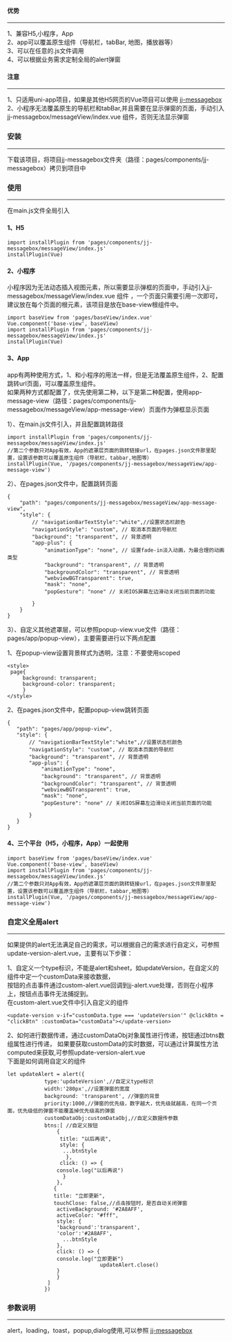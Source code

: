 
#### 优势
---
1、兼容H5,小程序，App    
2、app可以覆盖原生组件（导航栏，tabBar, 地图，播放器等）   
3、可以在任意的.js文件调用   
4、可以根据业务需求定制全局的alert弹窗
#### 注意
---
1、只适用uni-app项目，如果是其他H5网页的Vue项目可以使用 [jj-messagebox](https://github.com/04zhujunjie/jj-messagebox)   
2、小程序无法覆盖原生的导航栏和tabBar,并且需要在显示弹窗的页面，手动引入jj-messagebox/messageView/index.vue 组件，否则无法显示弹窗    

### 安装
---
下载该项目，将项目jj-messagebox文件夹（路径：pages/components/jj-messagebox）拷贝到项目中

### 使用
-------
在main.js文件全局引入

#### 1、H5
```
import installPlugin from 'pages/components/jj-messagebox/messageView/index.js'
installPlugin(Vue)

```
#### 2、小程序
小程序因为无法动态插入视图元素，所以需要显示弹框的页面中，手动引入jj-messagebox/messageView/index.vue 组件
，一个页面只需要引用一次即可，建议放在每个页面的根元素，该项目是放在base-view根组件中。
```
import baseView from 'pages/baseView/index.vue'
Vue.component('base-view', baseView)
import installPlugin from 'pages/components/jj-messagebox/messageView/index.js'
installPlugin(Vue)

```

#### 3、App
app有两种使用方式，1、和小程序的用法一样，但是无法覆盖原生组件，2、配置跳转url页面，可以覆盖原生组件。   
如果两种方式都配置了，优先使用第二种，以下是第二种配置，使用app-message-view（路径：pages/components/jj-messagebox/messageView/app-message-view）页面作为弹框显示页面

1）、在main.js文件引入，并且配置跳转路径
```
import installPlugin from 'pages/components/jj-messagebox/messageView/index.js'
//第二个参数只对App有效，App的遮罩层页面的跳转链接url，在pages.json文件那里配置，设置该参数可以覆盖原生组件（导航栏，tabbar,地图等）
installPlugin(Vue, '/pages/components/jj-messagebox/messageView/app-message-view')
```
2）、在pages.json文件中，配置跳转页面
```
{
	"path": "pages/components/jj-messagebox/messageView/app-message-view",
	"style": {
		// "navigationBarTextStyle":"white",//设置状态栏颜色
		"navigationStyle": "custom", // 取消本页面的导航栏
		"background": "transparent", // 背景透明
		"app-plus": {
			"animationType": "none", // 设置fade-in淡入动画，为最合理的动画类型
			"background": "transparent", // 背景透明
			"backgroundColor": "transparent", // 背景透明
			"webviewBGTransparent": true,
			"mask": "none",
			"popGesture": "none" // 关闭IOS屏幕左边滑动关闭当前页面的功能

		}
	}
}
```

3）、自定义其他遮罩层，可以参照popup-view.vue文件（路径：pages/app/popup-view），主要需要进行以下两点配置    
    
  1、在popup-view设置背景样式为透明，注意：不要使用scoped    
  
   ```
 <style>
	page{
		background: transparent;
		background-color: transparent;
	    }
 </style>
   ```
   2、在pages.json文件中，配置popup-view跳转页面
 ```
 {
	"path": "pages/app/popup-view",
	"style": {
		// "navigationBarTextStyle":"white",//设置状态栏颜色
		"navigationStyle": "custom", // 取消本页面的导航栏
		"background": "transparent", // 背景透明
		"app-plus": {
			"animationType": "none",
			"background": "transparent", // 背景透明
			"backgroundColor": "transparent", // 背景透明
			"webviewBGTransparent": true,
			"mask": "none",
			"popGesture": "none" // 关闭IOS屏幕左边滑动关闭当前页面的功能

		}
	}
}
 ```

#### 4、三个平台（H5，小程序，App）一起使用

```
import baseView from 'pages/baseView/index.vue'
Vue.component('base-view', baseView)
import installPlugin from 'pages/components/jj-messagebox/messageView/index.js'
//第二个参数只对App有效，App的遮罩层页面的跳转链接url，在pages.json文件那里配置，设置该参数可以覆盖原生组件（导航栏，tabbar,地图等）
installPlugin(Vue, '/pages/components/jj-messagebox/messageView/app-message-view')

```
### 自定义全局alert
-------
如果提供的alert无法满足自己的需求，可以根据自己的需求进行自定义，可参照update-version-alert.vue，主要有以下步骤：		  

1、自定义一个type标识，不能是alert和sheet，如updateVersion，在自定义的组件中定一个customData来接收数据，		  
按钮的点击事件通过custom-alert.vue回调到jj-alert.vue处理，否则在小程序上，按钮点击事件无法捕捉到。  	
在custom-alert.vue文件中引入自定义的组件		

```
<update-version v-if="customData.type === 'updateVersion'" @clickBtn = "clickBtn" :customData="customData"></update-version>
```

2、如何进行数据传递，通过customDataObj对象属性进行传递，按钮通过btns数组属性进行传递，
如果要获取customData的实时数据，可以通过计算属性方法computed来获取,可参照update-version-alert.vue		
下面是如何调用自定义的组件

```
let updateAlert = alert({
			type:'updateVersion',//自定义type标识
			width:'280px',//设置弹窗的宽度
			background: 'transparent', //弹窗的背景
			priority:1000,//弹窗的优先级，数字越大，优先级就越高，在同一个页面，优先级低的弹窗不能覆盖掉优先级高的弹窗
			customDataObj:customDataObj,//自定义数据传参数
			btns:[ //自定义按钮
			    {
			     title: "以后再说",
			     style: {
				  ...btnStyle
				   },
			     click: () => {
				console.log("以后再说")
				  }
				}, 
			   {
			   title: "立即更新",
			   touchClose: false,//点击按钮时，是否自动关闭弹窗
			    activeBackground: '#2A8AFF',
			    activeColor: "#fff",
			    style: {
			    'background':'transparent',
			    'color':'#2A8AFF',
			      ...btnStyle
				},
			    click: () => {
				console.log("立即更新")
                              updateAlert.close()
				}
			    }
			 ]
			})
```

### 参数说明
---
alert，loading，toast，popup,dialog使用,可以参照 [jj-messagebox](https://github.com/04zhujunjie/jj-messagebox)
